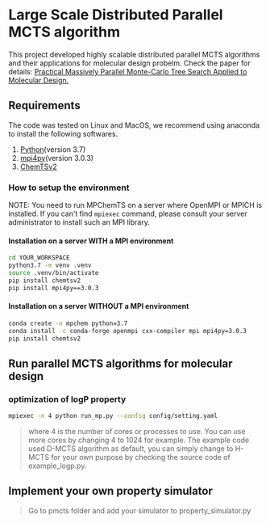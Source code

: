 # Large Scale Distributed Parallel MCTS algorithm

This project developed highly scalable distributed parallel MCTS algorithms and their applications for molecular design probelm.
Check the paper for details: [Practical Massively Parallel Monte-Carlo Tree Search Applied to Molecular Design.](https://arxiv.org/abs/2006.10504)

## Requirements

The code was tested on Linux and MacOS, we recommend using anaconda to install the following softwares.

1. [Python](https://www.anaconda.com/products/individual)(version 3.7)
2. [mpi4py](https://anaconda.org/anaconda/mpi4py)(version 3.0.3)
3. [ChemTSv2](https://github.com/molecule-generator-collection/ChemTSv2)

### How to setup the environment

NOTE: You need to run MPChemTS on a server where OpenMPI or MPICH is installed. If you can't find `mpiexec` command, please consult your server administrator to install such an MPI library.

#### Installation on a server WITH a MPI environment

```bash
cd YOUR_WORKSPACE
python3.7 -m venv .venv
source .venv/bin/activate
pip install chemtsv2
pip install mpi4py==3.0.3
```

#### Installation on a server WITHOUT a MPI environment

```bash
conda create -n mpchem python=3.7
conda install -c conda-forge openmpi cxx-compiler mpi mpi4py=3.0.3
pip install chemtsv2
```

## Run parallel MCTS algorithms for molecular design

### optimization of logP property

```bash
mpiexec -n 4 python run_mp.py --config config/setting.yaml
```

> where 4 is the number of cores or processes to use. You can use more cores by changing 4 to 1024 for example. The example code used D-MCTS algorithm as default, you can simply change to H-MCTS for your own purpose by checking the source code of example_logp.py.

## Implement your own property simulator

> Go to pmcts folder and add your simulator to property_simulator.py
